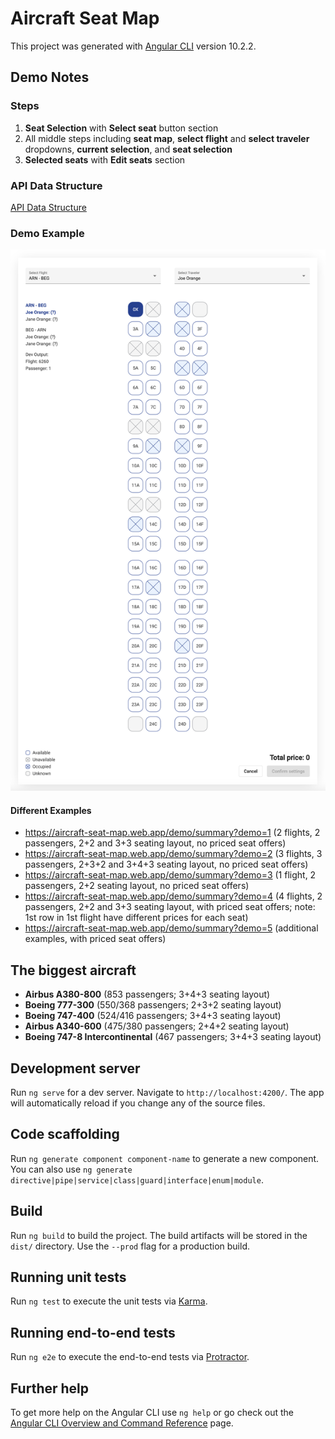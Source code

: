 # Aircraft Seat Map

This project was generated with [Angular CLI](https://github.com/angular/angular-cli) version 10.2.2.

## Demo Notes

### Steps

1. **Seat Selection** with **Select seat** button section
2. All middle steps including **seat map**, **select flight** and **select traveler** dropdowns, **current selection**, and **seat selection**
3. **Selected seats** with **Edit seats** section

### API Data Structure

[API Data Structure](src/aircraft-seat-map/shared/models/flight-seat-map-api-response.ts)

### Demo Example

![Aircraft Seat Map Demo Example](docs/images/aircraft-seat-map-demo-example.png)

#### Different Examples

- https://aircraft-seat-map.web.app/demo/summary?demo=1 (2 flights, 2 passengers, 2+2 and 3+3 seating layout, no priced seat offers)
- https://aircraft-seat-map.web.app/demo/summary?demo=2 (3 flights, 3 passengers, 2+3+2 and 3+4+3 seating layout, no priced seat offers)
- https://aircraft-seat-map.web.app/demo/summary?demo=3 (1 flight, 2 passengers, 2+2 seating layout, no priced seat offers)
- https://aircraft-seat-map.web.app/demo/summary?demo=4 (4 flights, 2 passengers, 2+2 and 3+3 seating layout, with priced seat offers; note: 1st row in 1st flight have different prices for each seat)
- https://aircraft-seat-map.web.app/demo/summary?demo=5 (additional examples, with priced seat offers)

## The biggest aircraft

- **Airbus A380-800** (853 passengers; 3+4+3 seating layout)
- **Boeing 777-300** (550/368 passengers; 2+3+2 seating layout)
- **Boeing 747-400** (524/416 passengers; 3+4+3 seating layout)
- **Airbus A340-600** (475/380 passengers; 2+4+2 seating layout)
- **Boeing 747-8 Intercontinental** (467 passengers; 3+4+3 seating layout)

## Development server

Run `ng serve` for a dev server. Navigate to `http://localhost:4200/`. The app will automatically reload if you change any of the source files.

## Code scaffolding

Run `ng generate component component-name` to generate a new component. You can also use `ng generate directive|pipe|service|class|guard|interface|enum|module`.

## Build

Run `ng build` to build the project. The build artifacts will be stored in the `dist/` directory. Use the `--prod` flag for a production build.

## Running unit tests

Run `ng test` to execute the unit tests via [Karma](https://karma-runner.github.io).

## Running end-to-end tests

Run `ng e2e` to execute the end-to-end tests via [Protractor](http://www.protractortest.org/).

## Further help

To get more help on the Angular CLI use `ng help` or go check out the [Angular CLI Overview and Command Reference](https://angular.io/cli) page.
